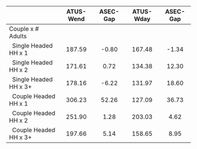 
|                      |    ATUS-Wend |     ASEC-Gap |    ATUS-Wday |     ASEC-Gap |
| -------------------- | :----------: | :----------: | :----------: | :----------: |
| Couple x # Adults    |              |              |              |              |
| &nbsp;&nbsp;Single Headed HH x 1 |       187.59 |        -0.80 |       167.48 |        -1.34 |
| &nbsp;&nbsp;Single Headed HH x 2 |       171.61 |         0.72 |       134.38 |        12.30 |
| &nbsp;&nbsp;Single Headed HH x 3+ |       178.16 |        -6.22 |       131.97 |        18.60 |
| &nbsp;&nbsp;Couple Headed HH x 1 |       306.23 |        52.26 |       127.09 |        36.73 |
| &nbsp;&nbsp;Couple Headed HH x 2 |       251.90 |         1.28 |       203.03 |         4.62 |
| &nbsp;&nbsp;Couple Headed HH x 3+ |       197.66 |         5.14 |       158.65 |         8.95 |

